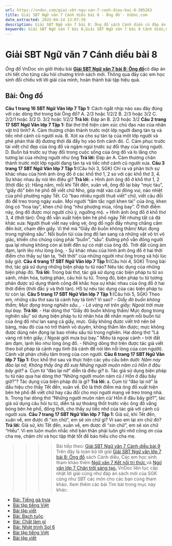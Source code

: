 ```yaml
---
url: https://vndoc.com/giai-sbt-ngu-van-7-canh-dieu-bai-8-305263
title: Giải SBT Ngữ văn 7 Cánh diều bài 8 - Ông đồ - VnDoc.com
date_extracted: 2025-04-14 13:07:39
description: Giải SBT Ngữ văn 7 bài 8: Ông đồ sách Cánh diều có đáp án chi tiết cho các bạn cùng tham khảo.
keywords: Giải SBT Ngữ văn 7 bài 8,Giải SBT Ngữ văn 7 bài 8 Cánh diều,Giải sách bài tập Ngữ văn CD lớp 7,Ngữ văn lớp 7 Cánh diều,giải bài tập ngữ văn lớp 7,bài Ông đồ,ôn tập ngữ văn 7,trắc nghiệm ngữ văn 7 CD
---
```


# Giải SBT Ngữ văn 7 Cánh diều bài 8
 _Ông đồ_
VnDoc xin giới thiệu bài [**Giải SBT Ngữ văn 7 bài 8: Ông đồ**](<https://vndoc.com/giai-sbt-ngu-van-7-canh-dieu-bai-8-305263>)có đáp án chi tiết cho từng câu hỏi chương trình sách mới. Thông qua đây các em học sinh đối chiếu với lời giải của mình, hoàn thành bài tập hiệu quả.
## Bài: Ông đồ
**Câu 1 trang 16 SBT Ngữ Văn lớp 7 Tập 1:** Cách ngắt nhịp nào sau đây đúng với các dòng thơ trong bài Ông đồ?
A. 2/3 hoặc 1/2/2
B. 2/3 hoặc 3/2
C. 2/2/1 hoặc 3/2
D. 3/2 hoặc 1/2/2
**Trả lời:**
Đáp án B. 2/3 hoặc 3/2
**Câu 2 trang 17 SBT Ngữ Văn lớp 7 Tập 1:** Bài thơ thể hiện cảm xúc chủ đạo nào của nhân vật trữ tình?
A. Cảm thương chân thành trước một lớp người đang tàn tạ và tiếc nhớ cảnh cũ người xưa.
B. Xót xa cho sự tàn tạ của một lớp người và phê phán thái độ đương thời đã đẩy họ vào tình cảnh đó.
C. Cảm phục trước tài viết chữ đẹp của ông đồ và ngậm ngùi trước sự đổi thay của lòng người.
D. Buồn bã trước sự thay đổi trong cuộc sống của ông đồ và lo lắng cho tương lai của những người như ông
**Trả lời:**
Đáp án A. Cảm thương chân thành trước một lớp người đang tàn tạ và tiếc nhớ cảnh cũ người xưa.
**Câu 3 trang 17 SBT Ngữ Văn lớp 7 Tập 1:**\(Câu hỏi 3, SGK\) Chỉ ra và phân tích sự khác nhau của hình ảnh ông đồ ở các khổ thơ 1, 2 so với các khổ thơ 3, 4. Sự khác nhau ấy nói lên điều gì?
**Trả lời:**
\+ Hình ảnh ông đồ ở khổ thơ 1, 2 \(thời đắc ý\): Hằng năm, mỗi khi Tết đến, xuân về, ông đồ lại bày “mực tàu”, “giấy đỏ” bên hè phố để viết chữ Nho, góp mặt vào cái đông vui, náo nhiệt của phố phường ngày Tết. Có “bao nhiêu người thuê viết” chữ, viết câu đối đỏ để treo trong ngày xuân. Mọi người “tấm tắc ngợi khen tài” của ông, khen ông có “hoa tay”, khen chữ ông “như phượng múa, rồng bay”. Ở thời điểm này, ông đồ được mọi người chú ý, ngưỡng mộ.
\+ Hình ảnh ông đồ ở khổ thơ 3, 4 \(thời tàn\): Ông đồ vẫn xuất hiện bên hè phố ngày Tết nhưng tất cả đã khác xưa: Người thuê viết nay vắng vẻ; ông đồ ngồi đấy nhưng chẳng cầm đến bút, chạm đến giấy. Vì thế mà “Giấy đỏ buồn không thắm/ Mực đọng trong nghiêng sầu”. Nỗi buồn tủi của ông đồ lan sang cả những vật vô tri vô giác, khiến cho chúng cũng phải “buồn”, “sầu”. Đường phố vẫn đông người qua lại nhưng không còn ai biết đến sự có mặt của ông đồ. Trời đất cũng ảm đạm, lạnh lẽo như lòng ông.
\- Sự khác nhau của hình ảnh ông đồ ở hai thời điểm cho thấy sự tàn tạ, “hết thời” của những người như ông trong xã hội lúc bấy giờ.
**Câu 4 trang 17 SBT Ngữ Văn lớp 7 Tập 1:**\(Câu hỏi 4, SGK\) Trong bài thơ, tác giả sử dụng những biện pháp tu từ nào? Nêu tác dụng của những biện pháp đó.
**Trả lời:**
Trong bài thơ, tác giả sử dụng các biện pháp tu từ so sánh, nhân hóa, tương phản, câu hỏi tu từ. Trong đó, biện pháp tu từ tương phản được sử dụng thành công để khắc họa sự khác nhau của ông đồ ở hai thời điểm \(thời đắc ý và thời tàn\). HS tự nêu tác dụng của các biện pháp tu từ còn lại.
**Câu 5 trang 17 SBT Ngữ Văn lớp 7 Tập 1:**\(Câu hỏi 5, SGK\) Theo em, những câu thơ sau tả cảnh hay tả tình? Vì sao?
_\- Giấy đỏ buồn không thắm;_
_Mực đọng trong nghiên sầu..._
_\- Lá vàng rơi trên giấy;_
_Ngoài trời mưa bụi bay._
**Trả lời:**
\- Hai dòng thơ “Giấy đỏ buồn không thắm/ Mực đọng trong nghiên sầu” sử dụng biện pháp tu từ nhân hóa để nhấn mạnh nỗi buồn tủi của ông đồ như lan sang cả giấy, mực. Giấy không được viết trở nên bẽ bàng, màu đỏ của nó trở thành vô duyên, không thắm lên được; mực không được dùng nên đọng lại bao nhiêu sầu tủi trong nghiên.
Hai dòng thơ “Lá vàng rơi trên giấy; / Ngoài giời mưa bụi bay.” Miêu tả ngoại cảnh – trời đất ảm đạm, lạnh lẽo như lòng ông đồ.
\- Những dòng thơ trên được tác giả viết theo bút pháp tả cảnh ngụ tình \(tả cảnh để nói lên nỗi lòng của con người\). Cảnh vật phản chiếu tâm trong của con người.
**Câu 6 trang 17 SBT Ngữ Văn lớp 7 Tập 1:** Đọc khổ thơ sau và thực hiện các yêu cầu bên dưới:
_Năm nay đào lại nở,_
_Không thấy ông đồ xưa_
 _Những người muôn năm cũ_
 _Hồn ở đâu bây giờ?_
a. Cụm từ “đào lại nở” diễn tả điều gì?
b. Tác giả sử dụng biện pháp tu từ nào qua hai dòng thơ “Những người muôn năm cũ / Hồn ở đâu bây giờ?”? Tác dụng của biện pháp đó là gì?
**Trả lời:**
a. Cụm từ “đào lại nở” là dấu hiệu cho thấy Tết đến, xuân về. Đó là thời điểm mà ông đồ xuất hiện bên hè phố để viết chữ hay câu đối cho mọi người mang về treo trong nhà.
b. Trong hai dòng thơ “Những người muôn năm cũ/ Hồn ở đâu bây giờ?”, tác giả sử dụng câu hỏi tu từ, diễn tả sự thoảng thốt trước việc ông đồ vắng bóng bên hè phố, đồng thời, cho thấy sự tiếc nhớ của tác giả với cảnh cũ người xưa.
**Câu 7 trang 17 SBT Ngữ Văn lớp 7 Tập 1:** Giả sử, khi Tết đến, xuân về, em được đi “xin chữ”, em sẽ xin chữ gì? Vì sao em lại xin chữ đó?
**Trả lời:**
Giả sử, khi Tết đến, xuân về, em được đi “xin chữ”, em sẽ xin chữ “Hiếu”.
Vì em luôn muốn nhắc nhở bản thân phải luôn ghi nhớ công ơn của cha mẹ, chăm chỉ và học tập thật tốt để báo hiếu cho cha mẹ.
>>>> Bài tiếp theo: [Giải SBT Ngữ văn 7 Cánh diều bài 9](<https://vndoc.com/giai-sbt-ngu-van-7-canh-dieu-bai-9-305265>)
Trên đây là toàn bộ lời giải [Giải SBT Ngữ văn lớp 7 bài 8: Ông đồ](<https://vndoc.com/giai-sbt-ngu-van-7-canh-dieu-bai-8-305263>) sách Cánh diều. Các em học sinh tham khảo thêm [Ngữ văn 7 Kết nối tri thức ](<https://vndoc.com/ngu-van-7-kntt-tap2>)và [Ngữ văn lớp 7 Chân trời sáng tạo.](<https://vndoc.com/ngu-van-7-ctst-tap2>) VnDoc liên tục cập nhật lời giải cũng như đáp án sách mới của SGK cũng như SBT các môn cho các bạn cùng tham khảo.
Xem thêm các bài Tìm bài trong mục này khác:
  * [Bài: Tiếng gà trưa](</giai-sbt-ngu-van-7-canh-dieu-bai-9-305265>)
  * [Bài tập tiếng Việt](</giai-sbt-ngu-van-7-canh-dieu-bai-10-305266>)
  * [Bài tập viết](</giai-sbt-ngu-van-7-canh-dieu-bai-11-305268>)
  * [Bài: Bạch tuộc](</giai-sbt-ngu-van-7-canh-dieu-bai-12-305273>)
  * [Bài: Chất làm gỉ](</giai-sbt-ngu-van-7-canh-dieu-bai-13-305277>)
  * [Bài: Nhật trình Sol 6](</giai-sbt-ngu-van-7-canh-dieu-bai-14-305292>)
  * [Bài tập tiếng Việt](</giai-sbt-ngu-van-7-canh-dieu-bai-15-305294>)
  * [Bài tập viết](</giai-sbt-ngu-van-7-canh-dieu-bai-16-305299>)

